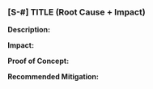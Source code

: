 ### [S-#] TITLE (Root Cause + Impact)

**Description:**

**Impact:**

**Proof of Concept:**

**Recommended Mitigation:**
